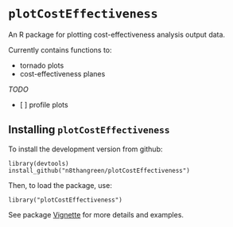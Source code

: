 `plotCostEffectiveness`
=======================

An R package for plotting cost-effectiveness analysis output data.

Currently contains functions to:

-   tornado plots
-   cost-effectiveness planes

*TODO*

-   \[ \] profile plots

Installing `plotCostEffectiveness`
----------------------------------

To install the development version from github:

    library(devtools)
    install_github("n8thangreen/plotCostEffectiveness")

Then, to load the package, use:

    library("plotCostEffectiveness")

See package [Vignette]() for more details and examples.
